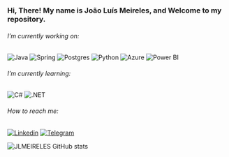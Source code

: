 ### Hi, There! My name is João Luís Meireles, and Welcome to my repository.


###### I’m currently working on:

![Java](https://img.shields.io/badge/Java-ED8B00?style=for-the-badge&logo=java&logoColor=white)
![Spring](https://img.shields.io/badge/Spring-6DB33F?style=for-the-badge&logo=spring&logoColor=white)
![Postgres](https://img.shields.io/badge/PostgreSQL-316192?style=for-the-badge&logo=postgresql&logoColor=white)
![Python](	https://img.shields.io/badge/Python-14354C?style=for-the-badge&logo=python&logoColor=white)
![Azure](https://img.shields.io/badge/Microsoft_Azure-0089D6?style=for-the-badge&logo=microsoft-azure&logoColor=white)
![Power BI](https://img.shields.io/badge/PowerBI-F2C811?style=for-the-badge&logo=Power%20BI&logoColor=white)

###### I’m currently learning:

![C#](https://img.shields.io/badge/C%23-239120?style=for-the-badge&logo=c-sharp&logoColor=white)
![.NET](https://img.shields.io/badge/.NET-5C2D91?style=for-the-badge&logo=.net&logoColor=white)




###### How to reach me:
[![Linkedin](https://img.shields.io/badge/LinkedIn-0077B5?style=for-the-badge&logo=linkedin&logoColor=white)](https://www.linkedin.com/in/joao-luis-meireles/)
[![Telegram](https://img.shields.io/badge/Telegram-2CA5E0?style=for-the-badge&logo=telegram&logoColor=white)](https://t.me/JLMEIRELES17)


![JLMEIRELES GitHub stats](https://github-readme-stats.vercel.app/api?username=JLMEIRELES&show_icons=true&theme=radical)



